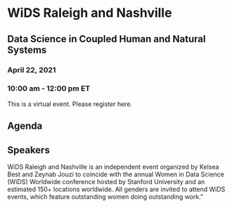 # WiDS Raleigh and Nashville
## Data Science in Coupled Human and Natural Systems

### April 22, 2021
### 10:00 am - 12:00 pm ET

This is a virtual event. Please register here. 


## Agenda

## Speakers

WiDS Raleigh and Nashville is an independent event organized by Kelsea Best and Zeynab Jouzi to coincide with the annual Women in Data Science (WiDS) Worldwide conference hosted by Stanford University and an estimated 150+ locations worldwide. All genders are invited to attend WiDS events, which feature outstanding women doing outstanding work."
